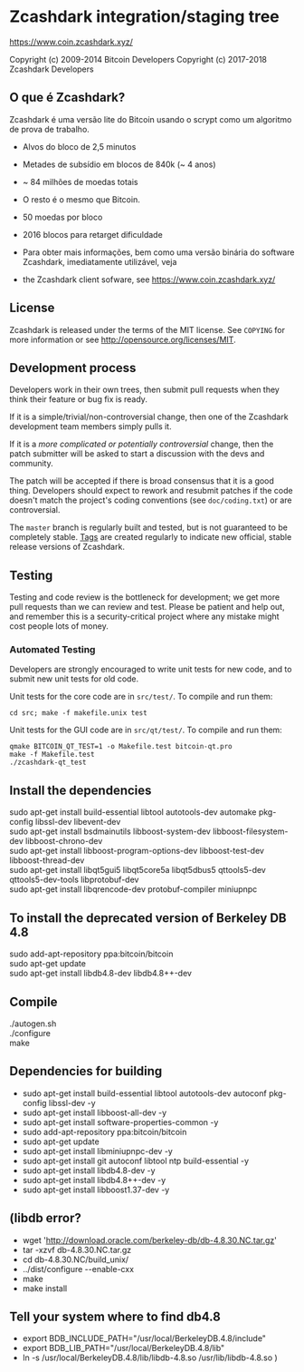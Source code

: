 Zcashdark integration/staging tree
================================

https://www.coin.zcashdark.xyz/

Copyright (c) 2009-2014 Bitcoin Developers
Copyright (c) 2017-2018 Zcashdark Developers

O que é Zcashdark?
------------------
Zcashdark é uma versão lite do Bitcoin usando o scrypt como um algoritmo de prova de trabalho.

- Alvos do bloco de 2,5 minutos
- Metades de subsídio em blocos de 840k (~ 4 anos)
- ~ 84 milhões de moedas totais
- O resto é o mesmo que Bitcoin.

- 50 moedas por bloco
- 2016 blocos para retarget dificuldade
- Para obter mais informações, bem como uma versão binária do software Zcashdark, imediatamente utilizável, veja 
- the Zcashdark client sofware, see https://www.coin.zcashdark.xyz/

License
-------

Zcashdark is released under the terms of the MIT license. See `COPYING` for more
information or see http://opensource.org/licenses/MIT.

Development process
-------------------

Developers work in their own trees, then submit pull requests when they think
their feature or bug fix is ready.

If it is a simple/trivial/non-controversial change, then one of the Zcashdark
development team members simply pulls it.

If it is a *more complicated or potentially controversial* change, then the patch
submitter will be asked to start a discussion with the devs and community.

The patch will be accepted if there is broad consensus that it is a good thing.
Developers should expect to rework and resubmit patches if the code doesn't
match the project's coding conventions (see `doc/coding.txt`) or are
controversial.

The `master` branch is regularly built and tested, but is not guaranteed to be
completely stable. [Tags](https://github.com/loucaso/zcashdark/tags) are created
regularly to indicate new official, stable release versions of Zcashdark.

Testing
-------

Testing and code review is the bottleneck for development; we get more pull
requests than we can review and test. Please be patient and help out, and
remember this is a security-critical project where any mistake might cost people
lots of money.

### Automated Testing

Developers are strongly encouraged to write unit tests for new code, and to
submit new unit tests for old code.

Unit tests for the core code are in `src/test/`. To compile and run them:

    cd src; make -f makefile.unix test

Unit tests for the GUI code are in `src/qt/test/`. To compile and run them:

    qmake BITCOIN_QT_TEST=1 -o Makefile.test bitcoin-qt.pro
    make -f Makefile.test
    ./zcashdark-qt_test



Install the dependencies
------
sudo apt-get install build-essential libtool autotools-dev automake pkg-config libssl-dev libevent-dev <br>
sudo apt-get install bsdmainutils libboost-system-dev libboost-filesystem-dev libboost-chrono-dev<br>
sudo apt-get install libboost-program-options-dev libboost-test-dev libboost-thread-dev<br>
sudo apt-get install libqt5gui5 libqt5core5a libqt5dbus5 qttools5-dev qttools5-dev-tools libprotobuf-dev <br>
sudo apt-get install libqrencode-dev protobuf-compiler miniupnpc<br>

To install the deprecated version of Berkeley DB 4.8 
------
sudo add-apt-repository ppa:bitcoin/bitcoin<br>
sudo apt-get update<br>
sudo apt-get install libdb4.8-dev libdb4.8++-dev<br>

 Compile
 ------
./autogen.sh<br>
./configure<br>
make<br>


Dependencies for building
--------
- sudo apt-get install build-essential libtool autotools-dev autoconf pkg-config libssl-dev -y
- sudo apt-get install libboost-all-dev -y
- sudo apt-get install software-properties-common -y
- sudo add-apt-repository ppa:bitcoin/bitcoin
- sudo apt-get update
- sudo apt-get install libminiupnpc-dev -y
- sudo apt-get install git autoconf libtool ntp build-essential -y
- sudo apt-get install libdb4.8-dev -y
- sudo apt-get install libdb4.8++-dev -y
- sudo apt-get install libboost1.37-dev -y

(libdb error?
-------
- wget 'http://download.oracle.com/berkeley-db/db-4.8.30.NC.tar.gz'
- tar -xzvf db-4.8.30.NC.tar.gz
- cd db-4.8.30.NC/build_unix/
- ../dist/configure --enable-cxx
- make
- make install

Tell your system where to find db4.8 
------
- export BDB_INCLUDE_PATH="/usr/local/BerkeleyDB.4.8/include"
- export BDB_LIB_PATH="/usr/local/BerkeleyDB.4.8/lib"
- ln -s /usr/local/BerkeleyDB.4.8/lib/libdb-4.8.so /usr/lib/libdb-4.8.so )
